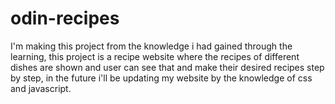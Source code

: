 
# odin-recipes
I'm making this project from the knowledge i had gained through 
the learning, this project is a recipe website where the recipes 
of different dishes are shown and user can see that and make 
their desired recipes step by step, in the future i'll be 
updating my website by the knowledge of css and javascript.

